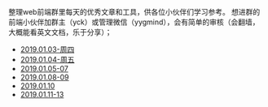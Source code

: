 整理web前端群里每天的优秀文章和工具，供各位小伙伴们学习参考。
想进群的前端小伙伴加群主（yck）或管理微信（yygmind），会有简单的审核（会翻墙，大概能看英文文档，乐于分享）；


* [2019.01.03-周四](https://github.com/hkdg/web-data-summary/blob/master/2019.01.03.md)
* [2019.01.04-周五](https://github.com/hkdg/web-data-summary/blob/master/2019.01.04.md)
* [2019.01.05-07](https://github.com/hkdg/web-data-summary/blob/master/2019.01.05-07.md)
* [2019.01.08-09](https://github.com/hkdg/web-data-summary/blob/master/2019.01.08-09.md)
*  [2019.01.10](https://github.com/hkdg/web-data-summary/blob/master/2019.01.10.md)
*  [2019.01.11-13](https://github.com/hkdg/web-data-summary/blob/master/2019.01.11-13.md)